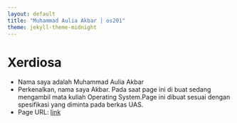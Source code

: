 ```yaml
---
layout: default
title: "Muhammad Aulia Akbar | os201"
theme: jekyll-theme-midnight
---
```



# Xerdiosa

- Nama saya adalah Muhammad Aulia Akbar
- Perkenalkan, nama saya Akbar. Pada saat page ini di buat sedang mengambil mata kuliah Operating System.Page ini dibuat sesuai dengan spesifikasi yang diminta pada berkas UAS.
- Page URL: [link](https://Xerdiosa.github.io/os201/URLs/)

